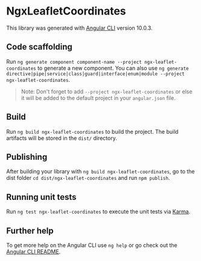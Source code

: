 # NgxLeafletCoordinates

This library was generated with [Angular CLI](https://github.com/angular/angular-cli) version 10.0.3.

## Code scaffolding

Run `ng generate component component-name --project ngx-leaflet-coordinates` to generate a new component. You can also use `ng generate directive|pipe|service|class|guard|interface|enum|module --project ngx-leaflet-coordinates`.
> Note: Don't forget to add `--project ngx-leaflet-coordinates` or else it will be added to the default project in your `angular.json` file. 

## Build

Run `ng build ngx-leaflet-coordinates` to build the project. The build artifacts will be stored in the `dist/` directory.

## Publishing

After building your library with `ng build ngx-leaflet-coordinates`, go to the dist folder `cd dist/ngx-leaflet-coordinates` and run `npm publish`.

## Running unit tests

Run `ng test ngx-leaflet-coordinates` to execute the unit tests via [Karma](https://karma-runner.github.io).

## Further help

To get more help on the Angular CLI use `ng help` or go check out the [Angular CLI README](https://github.com/angular/angular-cli/blob/master/README.md).
